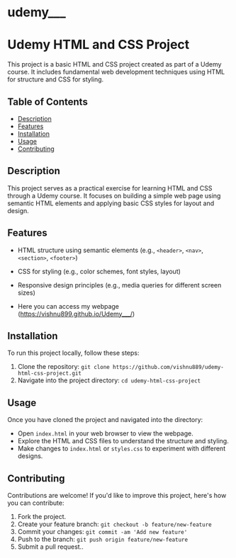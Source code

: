 # udemy___

# Udemy HTML and CSS Project

This project is a basic HTML and CSS project created as part of a Udemy course. It includes fundamental web development techniques using HTML for structure and CSS for styling.

## Table of Contents

- [Description](#description)
- [Features](#features)
- [Installation](#installation)
- [Usage](#usage)
- [Contributing](#contributing)


## Description

This project serves as a practical exercise for learning HTML and CSS through a Udemy course. It focuses on building a simple web page using semantic HTML elements and applying basic CSS styles for layout and design.

## Features

- HTML structure using semantic elements (e.g., `<header>`, `<nav>`, `<section>`, `<footer>`)
- CSS for styling (e.g., color schemes, font styles, layout)
- Responsive design principles (e.g., media queries for different screen sizes)

- Here you can access my webpage (https://vishnu899.github.io/Udemy___/)

## Installation

To run this project locally, follow these steps:

1. Clone the repository: `git clone https://github.com/vishnu889/udemy-html-css-project.git`
2. Navigate into the project directory: `cd udemy-html-css-project`

## Usage

Once you have cloned the project and navigated into the directory:

- Open `index.html` in your web browser to view the webpage.
- Explore the HTML and CSS files to understand the structure and styling.
- Make changes to `index.html` or `styles.css` to experiment with different designs.

## Contributing

Contributions are welcome! If you'd like to improve this project, here's how you can contribute:

1. Fork the project.
2. Create your feature branch: `git checkout -b feature/new-feature`
3. Commit your changes: `git commit -am 'Add new feature'`
4. Push to the branch: `git push origin feature/new-feature`
5. Submit a pull request..
